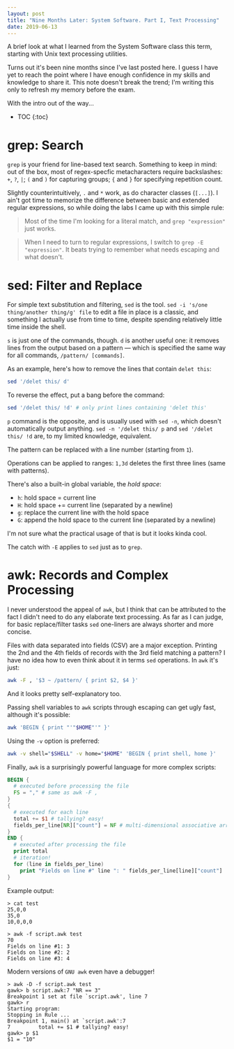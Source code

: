 ```yaml
---
layout: post
title: "Nine Months Later: System Software. Part I, Text Processing"
date: 2019-06-13
---
```


A brief look at what I learned from the System Software class this term,
starting with Unix text processing utilities.

Turns out it's been nine months since I've last posted here. I guess I have yet to
reach the point where I have enough confidence in my skills and knowledge to share it.
This note doesn't break the trend; I'm writing this only to refresh my memory before the exam.

With the intro out of the way...

* TOC
{:toc}

# grep: Search

`grep` is your friend for line-based text search. Something to keep in mind:
out of the box, most of regex-specfic metacharacters require backslashes: `+`, `?`, `|`;
`(` and `)` for capturing groups; `{` and `}` for specifying repetition count.

Slightly counterintuitively, `.` and `*` work, as do character classes (`[...]`).
I ain't got time to memorize the difference between basic and extended regular expressions, so while
doing the labs I came up with this simple rule:

> Most of the time I'm looking for a literal match, and `grep "expression"` just works.

> When I need to turn to regular expressions, I switch to `grep -E "expression"`.
> It beats trying to remember what needs escaping and what doesn't.

# sed: Filter and Replace

For simple text substitution and filtering, `sed` is the tool.
`sed -i 's/one thing/another thing/g' file` to edit a file in place is a classic, and
something I actually use from time to time, despite spending relatively little time inside the shell.

`s` is just one of the commands, though. `d` is another useful one: it removes lines from the output
based on a pattern — which is specified the same way for all commands, `/pattern/ [commands]`.

As an example, here's how to remove the lines that contain `delet this`:

```sh
sed '/delet this/ d'
```

To reverse the effect, put a bang before the command:

```sh
sed '/delet this/ !d' # only print lines containing 'delet this'
```

`p` command is the opposite, and is usually used with `sed -n`, which doesn't automatically output anything.
`sed -n '/delet this/ p` and `sed '/delet this/ !d` are, to my limited knowledge, equivalent.

The pattern can be replaced with a line number (starting from `1`).

Operations can be applied to ranges: `1,3d` deletes the first three lines (same with patterns).

There's also a built-in global variable, the *hold space*:
* `h`: hold space = current line
* `H`: hold space += current line (separated by a newline)
* `g`: replace the current line with the hold space
* `G`: append the hold space to the current line (separated by a newline)

I'm not sure what the practical usage of that is but it looks kinda cool.

The catch with `-E` applies to `sed` just as to `grep`.

# awk: Records and Complex Processing

I never understood the appeal of `awk`, but I think that can be attributed to the fact I didn't need to do
any elaborate text processing. As far as I can judge, for basic replace/filter tasks `sed` one-liners are always shorter and more concise.

Files with data separated into fields (CSV) are a major exception. Printing the 2nd and the 4th fields of records with the 3rd field matching
a pattern? I have no idea how to even think about it in terms `sed` operations. In `awk` it's just:

```sh
awk -F , '$3 ~ /pattern/ { print $2, $4 }'
```

And it looks pretty self-explanatory too.

Passing shell variables to `awk` scripts through escaping can get ugly fast, although it's possible:
```sh
awk 'BEGIN { print "'"$HOME"'" }'
```

Using the `-v` option is preferred:
```sh
awk -v shell="$SHELL" -v home="$HOME" 'BEGIN { print shell, home }'
```

Finally, `awk` is a surprisingly powerful language for more complex scripts:

```awk
BEGIN {
  # executed before processing the file
  FS = "," # same as awk -F ,
}
{
  # executed for each line
  total += $1 # tallying? easy!
  fields_per_line[NR]["count"] = NF # multi-dimensional associative arrays
}
END {
  # executed after processing the file
  print total
  # iteration!
  for (line in fields_per_line)
    print "Fields on line #" line ": " fields_per_line[line]["count"]
}
```

Example output:
```
> cat test
25,0,0
35,0
10,0,0,0

> awk -f script.awk test
70
Fields on line #1: 3
Fields on line #2: 2
Fields on line #3: 4
```

Modern versions of `GNU awk` even have a debugger!
```
> awk -D -f script.awk test
gawk> b script.awk:7 "NR == 3"
Breakpoint 1 set at file `script.awk', line 7
gawk> r
Starting program: 
Stopping in Rule ...
Breakpoint 1, main() at `script.awk':7
7         total += $1 # tallying? easy!
gawk> p $1
$1 = "10"
```

